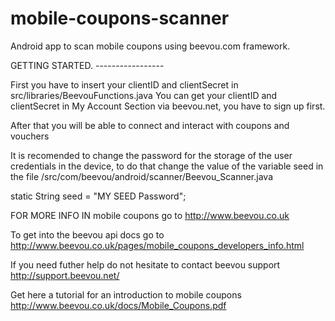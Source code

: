 mobile-coupons-scanner
======================

Android app to scan mobile coupons using beevou.com framework.


GETTING STARTED. -----------------

First you have to insert your clientID and clientSecret in src/libraries/BeevouFunctions.java
You can get your clientID and clientSecret in My Account Section via beevou.net, you have to sign up first.

After that you will be able to connect and interact with coupons and vouchers

It is recomended to change the password for the storage of the user credentials in the device, to do that change the value of
the variable seed in the file /src/com/beevou/android/scanner/Beevou_Scanner.java 

static String seed = "MY SEED Password";

FOR MORE INFO IN mobile coupons go to
http://www.beevou.co.uk

To get into the beevou api docs go to
http://www.beevou.co.uk/pages/mobile_coupons_developers_info.html

If you need futher help do not hesitate to contact beevou support 
http://support.beevou.net/

Get here a tutorial for an introduction to mobile coupons
http://www.beevou.co.uk/docs/Mobile_Coupons.pdf
